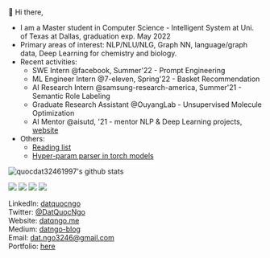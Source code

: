 ###
🔭 Hi there,
 - I am a Master student in Computer Science - Intelligent System at Uni. of Texas at Dallas, graduation exp. May 2022
 - Primary areas of interest: NLP/NLU/NLG, Graph NN, language/graph data, Deep Learning for chemistry and biology.
 - Recent activities:
   - SWE Intern @facebook, Summer'22 - Prompt Engineering
   - ML Engineer Intern @7-eleven, Spring'22 - Basket Recommendation
   - AI Research Intern @samsung-research-america, Summer'21 - Semantic Role Labeling
   - Graduate Research Assistant @OuyangLab - Unsupervised Molecule Optimization
   - AI Mentor @aisutd, '21 - mentor NLP & Deep Learning projects, [website](https://aisutd.org/)
 - Others:
   - [Reading list](https://kind-ginger-256.notion.site/3a9dce5fd7484b40b2b2878ae584c0ff?v=7d1c09555831483c8bc901c2f7cf064a)
   - [Hyper-param parser in torch models](https://github.com/quocdat32461997/configs/tree/main)
 
![quocdat32461997's github stats](https://github-readme-stats.vercel.app/api?username=quocdat32461997&show_icons=true&theme=radical&count_private=true)

![](https://img.shields.io/badge/-Python-informational?logo=Python&color=9F9393)
![](https://img.shields.io/badge/-TensorFlow-informational?logo=TensorFlow&color=F2EFEF)
![](https://img.shields.io/badge/-AWS-informational?logo=AWS&color=FFCCCC)
![](https://img.shields.io/badge/PyTorch-%23EE4C2C.svg?style=for-the-badge&logo=PyTorch&logoColor=white)

LinkedIn: [datquocngo](https://www.linkedin.com/in/datquocngo/) \
Twitter: [@DatQuocNgo](https://twitter.com/DatQuocNgo) \
Website: [datqngo.me](http://datqngo.me) \
Medium: [datngo-blog](https://medium.com/@datqngo)\
Email: [dat.ngo3246@gmail.com](mailto:dat.ngo3246@gmail.com) \
Portfolio: [here](https://kind-ginger-256.notion.site/machine-learning-portfolio-448355abb41b4b728989b5249f1dffa5)
